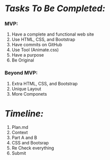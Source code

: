 # *Tasks To Be Completed:*
### MVP:
1. Have a complete and functional web site
2. Use HTML, CSS, and Bootstrap
3. Have commits on GitHub
4. Use Tool (Animate.css)
5. Have a purpose
6. Be Original

### Beyond MVP:
1. Extra HTML, CSS, and Bootstrap
2. Unique Layout
3. More Componets

# *Timeline:*
1. Plan.md
2. Context
3. Part A and B
4. CSS and Bootsrap
5. Re Check everything
6. Submit